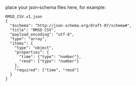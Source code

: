 place your json‑schema files here, for example:

```
RMSD_CSV.v1.json
{
  "$schema": "http://json-schema.org/draft-07/schema#",
  "title": "RMSD CSV",
  "payload_encoding": "utf-8",
  "type": "array",
  "items": {
    "type": "object",
    "properties": {
      "time": {"type": "number"},
      "rmsd": {"type": "number"}
    },
    "required": ["time", "rmsd"]
  }
}
```
